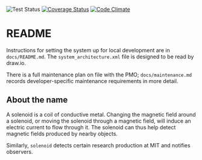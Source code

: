 ![Test Status](https://github.com/MITLibraries/solenoid/workflows/Tests/badge.svg)
[![Coverage Status](https://coveralls.io/repos/github/MITLibraries/solenoid/badge.svg?branch=master)](https://coveralls.io/github/MITLibraries/solenoid?branch=master)
[![Code Climate](https://codeclimate.com/github/MITLibraries/solenoid/badges/gpa.svg)](https://codeclimate.com/github/MITLibraries/solenoid)

# README

Instructions for setting the system up for local development are in `docs/README.md`. The `system_architecture.xml` file is designed to be read by draw.io.

There is a full maintenance plan on file with the PMO; `docs/maintenance.md` records developer-specific maintenance requirements in more detail.

## About the name

A solenoid is a coil of conductive metal. Changing the magnetic field around a solenoid, or moving the solenoid through a magnetic field, will induce an electric current to flow through it. The solenoid can thus help detect magnetic fields produced by nearby objects.

Similarly, `solenoid` detects certain research production at MIT and notifies observers.
